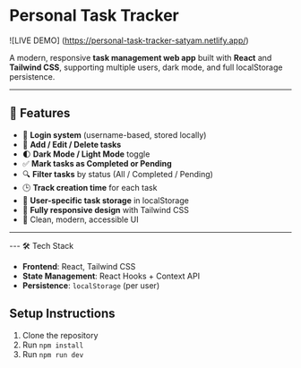 #  Personal Task Tracker
![LIVE DEMO] (https://personal-task-tracker-satyam.netlify.app/)

A modern, responsive **task management web app** built with **React** and **Tailwind CSS**, supporting multiple users, dark mode, and full localStorage persistence.

---

## 🚀 Features

- 🔐 **Login system** (username-based, stored locally)
- 🧠 **Add / Edit / Delete tasks**
- 🌓 **Dark Mode / Light Mode** toggle
- ✅ **Mark tasks as Completed or Pending**
- 🔍 **Filter tasks** by status (All / Completed / Pending)
- 🕒 **Track creation time** for each task
- 💾 **User-specific task storage** in localStorage
- 📱 **Fully responsive design** with Tailwind CSS
- 🎨 Clean, modern, accessible UI

---

--- 🛠️ Tech Stack

- **Frontend**: React, Tailwind CSS
- **State Management**: React Hooks + Context API
- **Persistence**: `localStorage` (per user)


 ## Setup Instructions 
1. Clone the repository   
2. Run `npm install`   
3. Run `npm run dev`   




